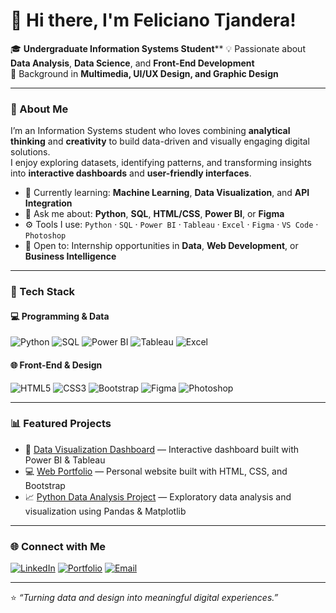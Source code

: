 # 👋 Hi there, I'm Feliciano Tjandera!

🎓 **Undergraduate Information Systems Student****
💡 Passionate about **Data Analysis**, **Data Science**, and **Front-End Development**  
🎨 Background in **Multimedia, UI/UX Design, and Graphic Design**

---

### 🧠 About Me
I’m an Information Systems student who loves combining **analytical thinking** and **creativity** to build data-driven and visually engaging digital solutions.  
I enjoy exploring datasets, identifying patterns, and transforming insights into **interactive dashboards** and **user-friendly interfaces**.

- 🌱 Currently learning: **Machine Learning**, **Data Visualization**, and **API Integration**
- 💬 Ask me about: **Python**, **SQL**, **HTML/CSS**, **Power BI**, or **Figma**
- ⚙️ Tools I use: `Python` · `SQL` · `Power BI` · `Tableau` · `Excel` · `Figma` · `VS Code` · `Photoshop`
- 🤝 Open to: Internship opportunities in **Data**, **Web Development**, or **Business Intelligence**

---

### 🚀 Tech Stack
#### 💻 Programming & Data
![Python](https://img.shields.io/badge/Python-3776AB?style=flat-square&logo=python&logoColor=white)
![SQL](https://img.shields.io/badge/SQL-336791?style=flat-square&logo=postgresql&logoColor=white)
![Power BI](https://img.shields.io/badge/Power%20BI-F2C811?style=flat-square&logo=powerbi&logoColor=black)
![Tableau](https://img.shields.io/badge/Tableau-E97627?style=flat-square&logo=tableau&logoColor=white)
![Excel](https://img.shields.io/badge/Excel-217346?style=flat-square&logo=microsoftexcel&logoColor=white)

#### 🌐 Front-End & Design
![HTML5](https://img.shields.io/badge/HTML5-E34F26?style=flat-square&logo=html5&logoColor=white)
![CSS3](https://img.shields.io/badge/CSS3-1572B6?style=flat-square&logo=css3&logoColor=white)
![Bootstrap](https://img.shields.io/badge/Bootstrap-563D7C?style=flat-square&logo=bootstrap&logoColor=white)
![Figma](https://img.shields.io/badge/Figma-F24E1E?style=flat-square&logo=figma&logoColor=white)
![Photoshop](https://img.shields.io/badge/Photoshop-31A8FF?style=flat-square&logo=adobephotoshop&logoColor=white)

---

### 📊 Featured Projects
- 🧩 [Data Visualization Dashboard](#) — Interactive dashboard built with Power BI & Tableau  
- 💻 [Web Portfolio](#) — Personal website built with HTML, CSS, and Bootstrap  
- 📈 [Python Data Analysis Project](#) — Exploratory data analysis and visualization using Pandas & Matplotlib  

---

### 🌐 Connect with Me
[![LinkedIn](https://img.shields.io/badge/LinkedIn-0077B5?style=flat-square&logo=linkedin&logoColor=white)](https://linkedin.com/in/your-link)
[![Portfolio](https://img.shields.io/badge/Portfolio-000000?style=flat-square&logo=wix&logoColor=white)](https://your-portfolio-link)
[![Email](https://img.shields.io/badge/Email-D14836?style=flat-square&logo=gmail&logoColor=white)](mailto:your.email@example.com)

---

⭐️ *“Turning data and design into meaningful digital experiences.”*
